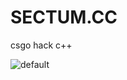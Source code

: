 # SECTUM.CC
csgo hack c++

![default](https://user-images.githubusercontent.com/45708305/50466081-71d01d00-09ac-11e9-9fcc-e91a2951b002.PNG)

